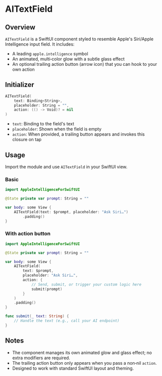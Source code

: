 # AITextField

## Overview
`AITextField` is a SwiftUI component styled to resemble Apple's Siri/Apple Intelligence input field. It includes:
- A leading `apple.intelligence` symbol
- An animated, multi‑color glow with a subtle glass effect
- An optional trailing action button (arrow icon) that you can hook to your own action

## Initializer
```swift
AITextField(
    text: Binding<String>,
    placeholder: String = "",
    action: (() -> Void)? = nil
)
```

- `text`: Binding to the field's text
- `placeholder`: Shown when the field is empty
- `action`: When provided, a trailing button appears and invokes this closure on tap

## Usage
Import the module and use `AITextField` in your SwiftUI view.

### Basic
```swift
import AppleIntelligenceForSwiftUI

@State private var prompt: String = ""

var body: some View {
    AITextField(text: $prompt, placeholder: "Ask Siri…")
        .padding()
}
```

### With action button
```swift
import AppleIntelligenceForSwiftUI

@State private var prompt: String = ""

var body: some View {
    AITextField(
        text: $prompt,
        placeholder: "Ask Siri…",
        action: {
            // Send, submit, or trigger your custom logic here
            submit(prompt)
        }
    )
    .padding()
}

func submit(_ text: String) {
    // Handle the text (e.g., call your AI endpoint)
}
```

## Notes
- The component manages its own animated glow and glass effect; no extra modifiers are required.
- The trailing action button only appears when you pass a non‑nil `action`.
- Designed to work with standard SwiftUI layout and theming.
